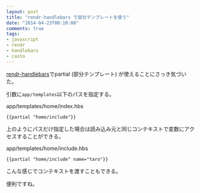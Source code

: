 ```yaml
---
layout: post
title: "rendr-handlebars で部分テンプレートを使う"
date: "2014-04-23T00:10:08"
comments: true
tags: 
- javascript
- rendr
- handlebars
- casto
---
```


[rendr-handlebars](https://github.com/rendrjs/rendr-handlebars)でpartial (部分テンプレート) が使えることにさっき気づいた。

<!--more-->

引数に`app/templates`以下のパスを指定する。

app/templates/home/index.hbs

```
{{partial "home/include"}}
```

上のようにパスだけ指定した場合は読み込み元と同じコンテキストで変数にアクセスすることができる。

app/templates/home/include.hbs

```
{{partial "home/include" name="taro"}}
```

こんな感じでコンテキストを渡すこともできる。

便利ですね。

